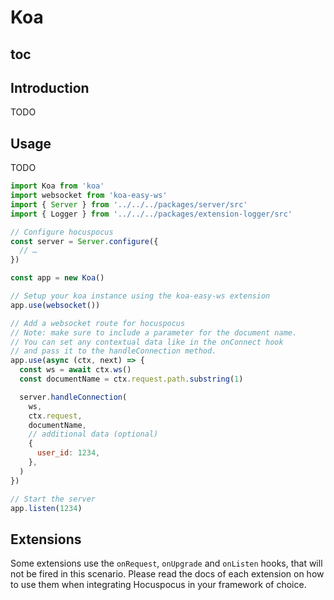 # Koa

## toc

## Introduction
TODO

## Usage
TODO

```js
import Koa from 'koa'
import websocket from 'koa-easy-ws'
import { Server } from '../../../packages/server/src'
import { Logger } from '../../../packages/extension-logger/src'

// Configure hocuspocus
const server = Server.configure({
  // …
})

const app = new Koa()

// Setup your koa instance using the koa-easy-ws extension
app.use(websocket())

// Add a websocket route for hocuspocus
// Note: make sure to include a parameter for the document name.
// You can set any contextual data like in the onConnect hook
// and pass it to the handleConnection method.
app.use(async (ctx, next) => {
  const ws = await ctx.ws()
  const documentName = ctx.request.path.substring(1)

  server.handleConnection(
    ws,
    ctx.request,
    documentName,
    // additional data (optional)
    {
      user_id: 1234,
    },
  )
})

// Start the server
app.listen(1234)
```

## Extensions
Some extensions use the `onRequest`, `onUpgrade` and `onListen` hooks, that will not be fired in this scenario. Please read the docs of each extension on how to use them when integrating Hocuspocus in your framework of choice.
